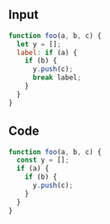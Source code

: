 
## Input

```javascript
function foo(a, b, c) {
  let y = [];
  label: if (a) {
    if (b) {
      y.push(c);
      break label;
    }
  }
}

```

## Code

```javascript
function foo(a, b, c) {
  const y = [];
  if (a) {
    if (b) {
      y.push(c);
    }
  }
}

```
      